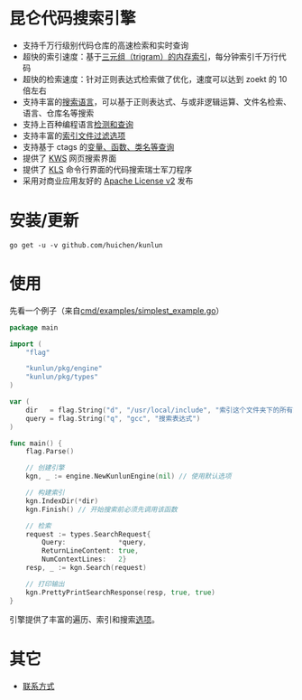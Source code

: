 昆仑代码搜索引擎
======

* 支持千万行级别代码仓库的高速检索和实时查询
* 超快的索引速度：基于[三元组（trigram）的内存索引](/doc/index.md)，每分钟索引千万行代码
* 超快的检索速度：针对正则表达式检索做了优化，速度可以达到 zoekt 的 10 倍左右
* 支持丰富的[搜索语言](/doc/query.md)，可以基于正则表达式、与或非逻辑运算、文件名检索、语言、仓库名等搜索
* 支持上百种编程语言[检测和查询](/doc/language.md)
* 支持丰富的[索引文件过滤选项](/doc/index_filter.md)
* 支持基于 ctags 的[变量、函数、类名等查询](/doc/ctags.md)
* 提供了 [KWS](/cmd/kws) 网页搜索界面
* 提供了 [KLS](/cmd/kls) 命令行界面的代码搜索瑞士军刀程序
* 采用对商业应用友好的 [Apache License v2](/LICENSE) 发布

# 安装/更新

```
go get -u -v github.com/huichen/kunlun
```

# 使用

先看一个例子（来自[cmd/examples/simplest_example.go](/cmd/examples/simplest_example.go)）

```go
package main

import (
	"flag"

	"kunlun/pkg/engine"
	"kunlun/pkg/types"
)

var (
	dir   = flag.String("d", "/usr/local/include", "索引这个文件夹下的所有文件")
	query = flag.String("q", "gcc", "搜索表达式")
)

func main() {
	flag.Parse()

	// 创建引擎
	kgn, _ := engine.NewKunlunEngine(nil) // 使用默认选项

	// 构建索引
	kgn.IndexDir(*dir)
	kgn.Finish() // 开始搜索前必须先调用该函数

	// 检索
	request := types.SearchRequest{
		Query:             *query,
		ReturnLineContent: true,
		NumContextLines:   2}
	resp, _ := kgn.Search(request)

	// 打印输出
	kgn.PrettyPrintSearchResponse(resp, true, true)
}
```

引擎提供了丰富的遍历、索引和搜索[选项](/pkg/types/engine_options.go)。


# 其它

* [联系方式](/doc/feedback.md)
